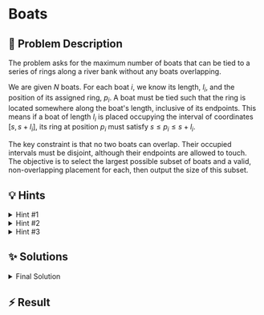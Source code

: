 # Boats

## 📝 Problem Description

The problem asks for the maximum number of boats that can be tied to a series of rings along a river bank without any boats overlapping.

We are given $N$ boats. For each boat $i$, we know its length, $l_i$, and the position of its assigned ring, $p_i$. A boat must be tied such that the ring is located somewhere along the boat's length, inclusive of its endpoints. This means if a boat of length $l_i$ is placed occupying the interval of coordinates $[s, s+l_i]$, its ring at position $p_i$ must satisfy $s \le p_i \le s+l_i$.

The key constraint is that no two boats can overlap. Their occupied intervals must be disjoint, although their endpoints are allowed to touch. The objective is to select the largest possible subset of boats and a valid, non-overlapping placement for each, then output the size of this subset.

## 💡 Hints

<details>
<summary>Hint #1</summary>
When dealing with problems involving intervals or objects positioned along a line, it's often beneficial to process them in a specific order rather than randomly. What property of the boats could we sort by to create a more structured approach to the problem?
</details>
<details>
<summary>Hint #2</summary>
Sorting the boats by their ring positions ($p_i$) from smallest to largest is a very effective strategy. This allows you to process the boats in a natural "left-to-right" order along the river bank. Now, as you iterate through the sorted boats, what greedy decision can you make at each step?
</details>
<details>
<summary>Hint #3</summary>
The core of a greedy strategy is to make a locally optimal choice that hopefully leads to a globally optimal solution. As you process boats sorted by their ring positions, your goal should be to place them in a way that leaves the most possible space for subsequent boats. This means you should always try to make the rightmost endpoint of your placed boats as far to the left as possible. What happens if a boat doesn't fit? Perhaps it can *replace* a previously placed boat if doing so results in a better (i.e., smaller) rightmost endpoint for your set of chosen boats.
</details>

## ✨ Solutions

<details>
<summary>Final Solution</summary>
This problem can be solved efficiently using a greedy algorithm. The main idea is to process the boats in a specific order and make a locally optimal choice at each step. The choice should be guided by the heuristic of keeping the rightmost endpoint of all placed boats as far to the left as possible, thereby maximizing the available space for future boats.

### Algorithm Breakdown

1.  **Sorting:** First, we sort all the boats based on their ring position, $p$, in ascending order. This creates a natural left-to-right processing order.

2.  **Greedy Iteration:** We iterate through the sorted boats, maintaining a count of placed boats (`n_boats`) and the coordinates of the two most recent boat endpoints: `right_end` (the rightmost endpoint of the last placed boat) and `prev_right_end` (the rightmost endpoint of the second-to-last placed boat).

3.  **Decision Logic:** For each boat with length $l$ and ring position $p$, we have two main cases:

    *   **Case 1: The boat can be added.** This occurs if the boat's ring is not covered by the last boat we placed, i.e., `p >= right_end`. If so, we can add this boat to our set. We increment `n_boats`. To maintain our greedy strategy, we must place this new boat as far to the left as possible. Its starting position `s` must be at least `right_end` (to avoid collision) and also at least `p - l` (to reach its ring). Thus, the optimal start is `s = max(right_end, p - l)`. The new `right_end` becomes `s + l`. We also update `prev_right_end` to the old `right_end`.

    *   **Case 2: The boat cannot be added directly.** This occurs if `p < right_end`, meaning the current boat's ring is underneath the last boat we placed. We cannot simply add it. However, we can check if it's beneficial to **replace** the last boat with the current one. A replacement is beneficial if the resulting arrangement has a rightmost endpoint that is smaller than the current `right_end`. If we swap out the last boat, the available space starts after `prev_right_end`. The new boat would be placed with a start position `s = max(prev_right_end, p - l)`, leading to a new endpoint `e_new = s + l`. If `e_new < right_end`, we perform the replacement by updating `right_end` to `e_new`. The number of boats, `n_boats`, remains unchanged in a replacement.

By following this strategy, we ensure that at each step, we maintain an optimal configuration for the number of boats chosen so far, characterized by the smallest possible rightmost endpoint. This greedy approach is guaranteed to find the maximal number of boats.

### Implementation Details

The implementation uses a `std::vector` of pairs to store the boats, which is then sorted by the ring position. We then loop through the sorted vector, applying the logic described above. We initialize `right_end` and `prev_right_end` to a very small number (negative infinity) to handle the placement of the first boat correctly.

```cpp
#include <iostream>
#include <vector>
#include <algorithm>
#include <limits>

void solve() {
    // Read input for one test case
    int n;
    std::cin >> n;

    std::vector<std::pair<int, int>> boats;
    boats.reserve(n);
    for (int i = 0; i < n; ++i) {
        int l, p;
        std::cin >> l >> p;
        boats.emplace_back(l, p);
    }

    // Sort boats by ring position (the second element of the pair)
    std::sort(boats.begin(), boats.end(), [](const std::pair<int, int> &a, const std::pair<int, int> &b) {
        return a.second < b.second;
    });

    int n_boats = 0;
    // Use long long for endpoints to avoid overflow with large coordinates and lengths
    long long right_end = std::numeric_limits<long long>::min();
    long long prev_right_end = std::numeric_limits<long long>::min();

    for (const auto& boat : boats) {
        long long length = boat.first;
        long long ring_pos = boat.second;

        // Case 1: Ring is not covered, so we can potentially add this boat.
        if (ring_pos >= right_end) {
            n_boats++;
            prev_right_end = right_end;
            
            // Place the new boat as far left as possible.
            // Its start must be >= right_end and >= ring_pos - length.
            // New endpoint is max(right_end, ring_pos - length) + length.
            right_end = std::max(right_end, ring_pos - length) + length;

        } else {
            // Case 2: Ring is covered. Check if replacing the last boat is better.
            // A replacement is better if the new right_end is smaller.
            long long potential_new_right_end = std::max(prev_right_end, ring_pos - length) + length;
            
            if (potential_new_right_end < right_end) {
                // The replacement is beneficial. Update right_end.
                // n_boats does not change.
                right_end = potential_new_right_end;
            }
        }
    }

    std::cout << n_boats << std::endl;
}

int main() {
    std::ios_base::sync_with_stdio(false);
    std::cin.tie(NULL);

    int t;
    std::cin >> t;
    while (t--) {
        solve();
    }

    return 0;
}
```
</details>

## ⚡ Result

```plaintext

```